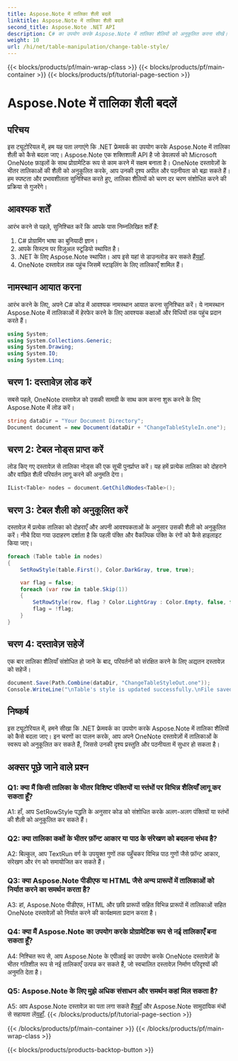 ```yaml
---
title: Aspose.Note में तालिका शैली बदलें
linktitle: Aspose.Note में तालिका शैली बदलें
second_title: Aspose.Note .NET API
description: C# का उपयोग करके Aspose.Note में तालिका शैलियों को अनुकूलित करना सीखें। उन्नत दस्तावेज़ प्रस्तुति के लिए रंग, फ़ॉन्ट और बहुत कुछ संशोधित करें।
weight: 10
url: /hi/net/table-manipulation/change-table-style/
---
```


{{< blocks/products/pf/main-wrap-class >}}
{{< blocks/products/pf/main-container >}}
{{< blocks/products/pf/tutorial-page-section >}}

# Aspose.Note में तालिका शैली बदलें

## परिचय

इस ट्यूटोरियल में, हम यह पता लगाएंगे कि .NET फ्रेमवर्क का उपयोग करके Aspose.Note में तालिका शैली को कैसे बदला जाए। Aspose.Note एक शक्तिशाली API है जो डेवलपर्स को Microsoft OneNote फ़ाइलों के साथ प्रोग्रामेटिक रूप से काम करने में सक्षम बनाता है। OneNote दस्तावेज़ों के भीतर तालिकाओं की शैली को अनुकूलित करके, आप उनकी दृश्य अपील और पठनीयता को बढ़ा सकते हैं। हम स्पष्टता और प्रभावशीलता सुनिश्चित करते हुए, तालिका शैलियों को चरण दर चरण संशोधित करने की प्रक्रिया से गुजरेंगे।

## आवश्यक शर्तें

आरंभ करने से पहले, सुनिश्चित करें कि आपके पास निम्नलिखित शर्तें हैं:
1. C# प्रोग्रामिंग भाषा का बुनियादी ज्ञान।
2. आपके सिस्टम पर विज़ुअल स्टूडियो स्थापित है।
3.  .NET के लिए Aspose.Note स्थापित। आप इसे यहां से डाउनलोड कर सकते हैं[यहाँ](https://releases.aspose.com/note/net/).
4. OneNote दस्तावेज़ तक पहुंच जिसमें स्टाइलिंग के लिए तालिकाएँ शामिल हैं।

## नामस्थान आयात करना

आरंभ करने के लिए, अपने C# कोड में आवश्यक नामस्थान आयात करना सुनिश्चित करें। ये नामस्थान Aspose.Note में तालिकाओं में हेरफेर करने के लिए आवश्यक कक्षाओं और विधियों तक पहुंच प्रदान करते हैं।
```csharp
using System;
using System.Collections.Generic;
using System.Drawing;
using System.IO;
using System.Linq;
```

## चरण 1: दस्तावेज़ लोड करें

सबसे पहले, OneNote दस्तावेज़ को उसकी सामग्री के साथ काम करना शुरू करने के लिए Aspose.Note में लोड करें।
```csharp
string dataDir = "Your Document Directory";
Document document = new Document(dataDir + "ChangeTableStyleIn.one");
```

## चरण 2: टेबल नोड्स प्राप्त करें

लोड किए गए दस्तावेज़ से तालिका नोड्स की एक सूची पुनर्प्राप्त करें। यह हमें प्रत्येक तालिका को दोहराने और वांछित शैली परिवर्तन लागू करने की अनुमति देगा।
```csharp
IList<Table> nodes = document.GetChildNodes<Table>();
```

## चरण 3: टेबल शैली को अनुकूलित करें

दस्तावेज़ में प्रत्येक तालिका को दोहराएँ और अपनी आवश्यकताओं के अनुसार उसकी शैली को अनुकूलित करें। नीचे दिया गया उदाहरण दर्शाता है कि पहली पंक्ति और वैकल्पिक पंक्ति के रंगों को कैसे हाइलाइट किया जाए।
```csharp
foreach (Table table in nodes)
{
    SetRowStyle(table.First(), Color.DarkGray, true, true);

    var flag = false;
    foreach (var row in table.Skip(1))
    {
        SetRowStyle(row, flag ? Color.LightGray : Color.Empty, false, false);
        flag = !flag;
    }
}
```

## चरण 4: दस्तावेज़ सहेजें

एक बार तालिका शैलियाँ संशोधित हो जाने के बाद, परिवर्तनों को संरक्षित करने के लिए अद्यतन दस्तावेज़ को सहेजें।
```csharp
document.Save(Path.Combine(dataDir, "ChangeTableStyleOut.one"));
Console.WriteLine("\nTable's style is updated successfully.\nFile saved at " + dataDir);
```

## निष्कर्ष

इस ट्यूटोरियल में, हमने सीखा कि .NET फ्रेमवर्क का उपयोग करके Aspose.Note में तालिका शैलियों को कैसे बदला जाए। इन चरणों का पालन करके, आप अपने OneNote दस्तावेज़ों में तालिकाओं के स्वरूप को अनुकूलित कर सकते हैं, जिससे उनकी दृश्य प्रस्तुति और पठनीयता में सुधार हो सकता है।

## अक्सर पूछे जाने वाले प्रश्न

### Q1: क्या मैं किसी तालिका के भीतर विशिष्ट पंक्तियों या स्तंभों पर विभिन्न शैलियाँ लागू कर सकता हूँ?

A1: हाँ, आप SetRowStyle पद्धति के अनुसार कोड को संशोधित करके अलग-अलग पंक्तियों या स्तंभों की शैली को अनुकूलित कर सकते हैं।
  
### Q2: क्या तालिका कक्षों के भीतर फ़ॉन्ट आकार या पाठ के संरेखण को बदलना संभव है?

A2: बिल्कुल, आप TextRun वर्ग के उपयुक्त गुणों तक पहुँचकर विभिन्न पाठ गुणों जैसे फ़ॉन्ट आकार, संरेखण और रंग को समायोजित कर सकते हैं।

### Q3: क्या Aspose.Note पीडीएफ या HTML जैसे अन्य प्रारूपों में तालिकाओं को निर्यात करने का समर्थन करता है?

A3: हां, Aspose.Note पीडीएफ, HTML और छवि प्रारूपों सहित विभिन्न प्रारूपों में तालिकाओं सहित OneNote दस्तावेज़ों को निर्यात करने की कार्यक्षमता प्रदान करता है।

### Q4: क्या मैं Aspose.Note का उपयोग करके प्रोग्रामेटिक रूप से नई तालिकाएँ बना सकता हूँ?

A4: निश्चित रूप से, आप Aspose.Note के एपीआई का उपयोग करके OneNote दस्तावेज़ों के भीतर गतिशील रूप से नई तालिकाएँ उत्पन्न कर सकते हैं, जो स्वचालित दस्तावेज़ निर्माण परिदृश्यों की अनुमति देता है।

### Q5: Aspose.Note के लिए मुझे अधिक संसाधन और समर्थन कहां मिल सकता है?

 A5: आप Aspose.Note दस्तावेज़ का पता लगा सकते हैं[यहाँ](https://reference.aspose.com/note/net/) और Aspose.Note सामुदायिक मंचों से सहायता लें[यहाँ](https://forum.aspose.com/c/note/28).
{{< /blocks/products/pf/tutorial-page-section >}}

{{< /blocks/products/pf/main-container >}}
{{< /blocks/products/pf/main-wrap-class >}}

{{< blocks/products/products-backtop-button >}}
